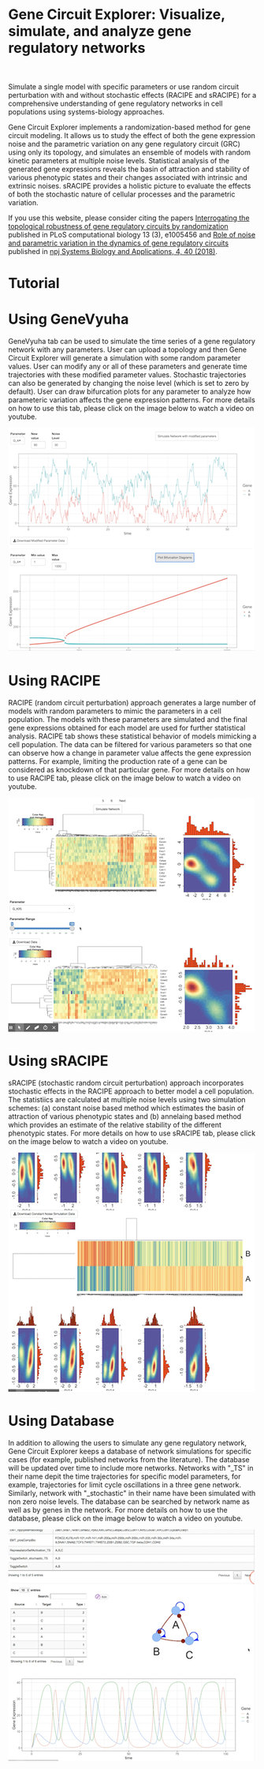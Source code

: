 # Gene Circuit Explorer: Visualize, simulate, and analyze gene regulatory networks

<br><br>
Simulate a single model with specific parameters or use random circuit perturbation with and without stochastic effects (RACIPE and sRACIPE) for a comprehensive understanding of gene regulatory networks in cell populations using systems-biology approaches.

Gene Circuit Explorer implements a randomization-based method for gene circuit modeling. It allows us to study the effect of both the gene expression noise and the parametric variation on any gene regulatory circuit (GRC) using only its topology, and simulates an ensemble of models with random kinetic parameters at multiple noise levels. Statistical analysis of the generated gene expressions reveals the basin of attraction and stability of various phenotypic states and their changes associated with intrinsic and extrinsic noises. sRACIPE provides a holistic picture to evaluate the effects of both the stochastic nature of cellular processes and the parametric variation.

If you use this website, please consider citing the papers [Interrogating the topological robustness of gene regulatory circuits by randomization](http://journals.plos.org/ploscompbiol/article?rev=2&id=10.1371/journal.pcbi.1005456) published in PLoS computational biology 13 (3), e1005456 and [Role of noise and parametric variation in the dynamics of gene regulatory circuits](https://www.nature.com/articles/s41540-018-0076-x) published in [npj Systems Biology and Applications, 4, 40 (2018)](https://www.nature.com/articles/s41540-018-0076-x).

# Tutorial


# Using GeneVyuha

GeneVyuha tab can be used to simulate the time series of a gene regulatory network with any parameters. User can upload a topology and then Gene Circuit Explorer will generate a simulation with some random parameter values. User can modify any or all of these parameters and generate time trajectories with these modified parameter values. Stochastic trajectories can also be generated by changing the noise level (which is set to zero by default).  User can draw bifurcation plots for any parameter to analyze how parameteric variation affects the gene expression patterns. For more details on how to use this tab, please click on the image below to watch a video on youtube.

[![GeneVyuha](www/GeneNetworkExplorerS.png)](https://youtu.be/9OLb2xJLdWg)

# Using RACIPE

RACIPE (random circuit perturbation) approach generates a large number of models with random parameters to mimic the parameters in a cell population. The models with these parameters are simulated and the final gene expressions obtained for each model are used for further statistical analysis. RACIPE tab shows these statistical behavior of models mimicking a cell population. The data can be filtered for various parameters so that one can observe how a change in parameter value affects the gene expression patterns. For example, limiting the production rate of a gene can be considered as knockdown of that particular gene. For more details on how to use RACIPE tab, please click on the image below to watch a video on youtube.

[![RACIPE](www/RACIPE.png)](https://youtu.be/7yS1NJxJSaw)

# Using sRACIPE

sRACIPE (stochastic random circuit perturbation) approach incorporates stochastic effects in the RACIPE approach to better model a cell population. The statistiics are calculated at multiple noise levels using two simulation schemes: (a) constant noise based method which estimates the basin of attraction of various phenotypic states and (b) annelaing based method which provides an estimate of the relative stability of the different phenotypic states. For more details on how to use sRACIPE tab, please click on the image below to watch a video on youtube.

[![sRACIPE](www/sRACIPE.png)](https://youtu.be/idZcWnOv2Jw)

# Using Database

In addition to allowing the users to simulate any gene regulatory network, Gene Circuit Explorer keeps a database of network simulations for specific cases (for example, published networks from the literature). The database will be updated  over time to include more networks. Networks with "_TS" in their name depit the time trajectories for specific model parameters, for example, trajectories for limit cycle oscillations in a three gene network. Similarly, network with "_stochastic" in their name have been simulated with non zero noise levels. The database can be searched by network name as well as by genes in the network. For more details on how to use the database, please click on the image below to watch a video on youtube.

[![Database](www/Database.png)](https://youtu.be/vdBMAqQ5Rwc)


